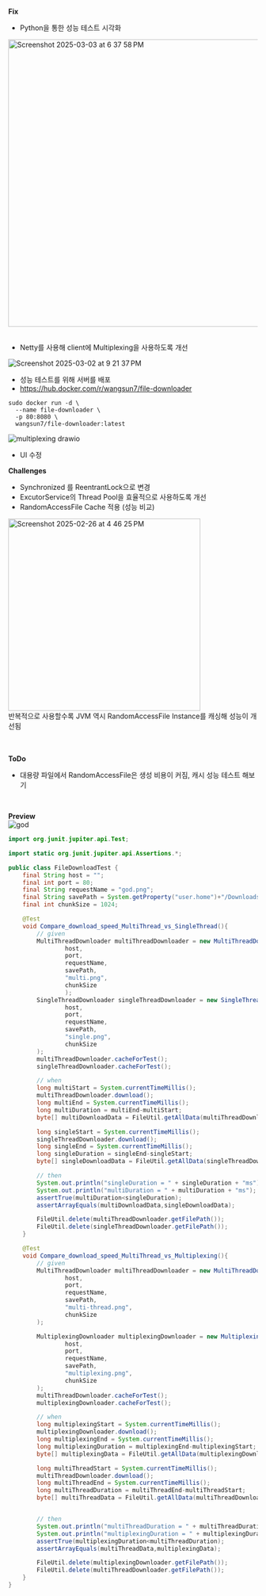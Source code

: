 **Fix**
* Python을 통한 성능 테스트 시각화
<img width="580" alt="Screenshot 2025-03-03 at 6 37 58 PM" src="https://github.com/user-attachments/assets/1eb19bc7-6d2b-4cf5-9f35-4bfccbb7c3cb" />
<br>
<br>

* Netty를 사용해 client에 Multiplexing을 사용하도록 개선 <br>
  
![Screenshot 2025-03-02 at 9 21 37 PM](https://github.com/user-attachments/assets/dd904dae-4929-4aa0-9dcb-654b98791d5e)
<br>

* 성능 테스트를 위해 서버를 배포<br>
* https://hub.docker.com/r/wangsun7/file-downloader <br>
```
sudo docker run -d \
  --name file-downloader \
  -p 80:8080 \
  wangsun7/file-downloader:latest
```  
![multiplexing drawio](https://github.com/user-attachments/assets/71f3b069-cc41-4f47-b795-b7b600a748ec)
<br>

* UI 수정

**Challenges**

* Synchronized 를 ReentrantLock으로 변경 <br>
* ExcutorService의 Thread Pool을 효율적으로 사용하도록 개선 <br>
* RandomAccessFile Cache 적용 (성능 비교) <br>
<img width="388" alt="Screenshot 2025-02-26 at 4 46 25 PM" src="https://github.com/user-attachments/assets/b6b589ea-846c-4aa6-8bf5-0db03f8e753d" />
<br>반복적으로 사용할수록 JVM 역시 RandomAccessFile Instance를 캐싱해 성능이 개선됨<br>
<br>
<br>

**ToDo**
* 대용량 파일에서 RandomAccessFile은 생성 비용이 커짐, 캐시 성능 테스트 해보기

<br>

**Preview** <br>
![god](https://github.com/user-attachments/assets/9cb28506-f098-446a-804c-1cec112b5674)

```java
import org.junit.jupiter.api.Test;

import static org.junit.jupiter.api.Assertions.*;

public class FileDownloadTest {
    final String host = "";
    final int port = 80;
    final String requestName = "god.png";
    final String savePath = System.getProperty("user.home")+"/Downloads";
    final int chunkSize = 1024;

    @Test
    void Compare_download_speed_MultiThread_vs_SingleThread(){
        // given
        MultiThreadDownloader multiThreadDownloader = new MultiThreadDownloader(
                host,
                port,
                requestName,
                savePath,
                "multi.png",
                chunkSize
                );
        SingleThreadDownloader singleThreadDownloader = new SingleThreadDownloader(
                host,
                port,
                requestName,
                savePath,
                "single.png",
                chunkSize
        );
        multiThreadDownloader.cacheForTest();
        singleThreadDownloader.cacheForTest();

        // when
        long multiStart = System.currentTimeMillis();
        multiThreadDownloader.download();
        long multiEnd = System.currentTimeMillis();
        long multiDuration = multiEnd-multiStart;
        byte[] multiDownloadData = FileUtil.getAllData(multiThreadDownloader.getFilePath());

        long singleStart = System.currentTimeMillis();
        singleThreadDownloader.download();
        long singleEnd = System.currentTimeMillis();
        long singleDuration = singleEnd-singleStart;
        byte[] singleDownloadData = FileUtil.getAllData(singleThreadDownloader.getFilePath());

        // then
        System.out.println("singleDuration = " + singleDuration + "ms");
        System.out.println("multiDuration = " + multiDuration + "ms");
        assertTrue(multiDuration<singleDuration);
        assertArrayEquals(multiDownloadData,singleDownloadData);

        FileUtil.delete(multiThreadDownloader.getFilePath());
        FileUtil.delete(singleThreadDownloader.getFilePath());
    }

    @Test
    void Compare_download_speed_MultiThread_vs_Multiplexing(){
        // given
        MultiThreadDownloader multiThreadDownloader = new MultiThreadDownloader(
                host,
                port,
                requestName,
                savePath,
                "multi-thread.png",
                chunkSize
        );

        MultiplexingDownloader multiplexingDownloader = new MultiplexingDownloader(
                host,
                port,
                requestName,
                savePath,
                "multiplexing.png",
                chunkSize
        );
        multiThreadDownloader.cacheForTest();
        multiplexingDownloader.cacheForTest();

        // when
        long multiplexingStart = System.currentTimeMillis();
        multiplexingDownloader.download();
        long multiplexingEnd = System.currentTimeMillis();
        long multiplexingDuration = multiplexingEnd-multiplexingStart;
        byte[] multiplexingData = FileUtil.getAllData(multiplexingDownloader.getFilePath());

        long multiThreadStart = System.currentTimeMillis();
        multiThreadDownloader.download();
        long multiThreadEnd = System.currentTimeMillis();
        long multiThreadDuration = multiThreadEnd-multiThreadStart;
        byte[] multiThreadData = FileUtil.getAllData(multiThreadDownloader.getFilePath());


        // then
        System.out.println("multiThreadDuration = " + multiThreadDuration+"ms");
        System.out.println("multiplexingDuration = " + multiplexingDuration+"ms");
        assertTrue(multiplexingDuration<multiThreadDuration);
        assertArrayEquals(multiThreadData,multiplexingData);

        FileUtil.delete(multiplexingDownloader.getFilePath());
        FileUtil.delete(multiThreadDownloader.getFilePath());
    }
}

```

